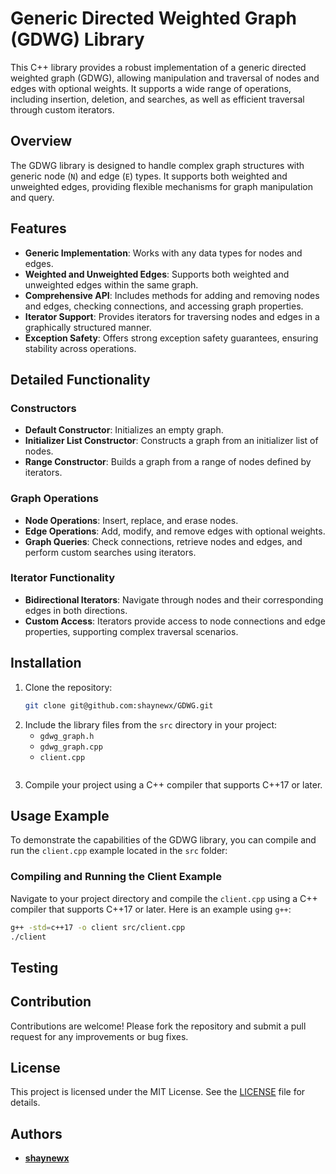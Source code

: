 # Generic Directed Weighted Graph (GDWG) Library

This C++ library provides a robust implementation of a generic directed weighted graph (GDWG), allowing manipulation and traversal of nodes and edges with optional weights. It supports a wide range of operations, including insertion, deletion, and searches, as well as efficient traversal through custom iterators.

## Overview
The GDWG library is designed to handle complex graph structures with generic node (`N`) and edge (`E`) types. It supports both weighted and unweighted edges, providing flexible mechanisms for graph manipulation and query.

## Features
- **Generic Implementation**: Works with any data types for nodes and edges.
- **Weighted and Unweighted Edges**: Supports both weighted and unweighted edges within the same graph.
- **Comprehensive API**: Includes methods for adding and removing nodes and edges, checking connections, and accessing graph properties.
- **Iterator Support**: Provides iterators for traversing nodes and edges in a graphically structured manner.
- **Exception Safety**: Offers strong exception safety guarantees, ensuring stability across operations.

## Detailed Functionality
### Constructors
- **Default Constructor**: Initializes an empty graph.
- **Initializer List Constructor**: Constructs a graph from an initializer list of nodes.
- **Range Constructor**: Builds a graph from a range of nodes defined by iterators.

### Graph Operations
- **Node Operations**: Insert, replace, and erase nodes.
- **Edge Operations**: Add, modify, and remove edges with optional weights.
- **Graph Queries**: Check connections, retrieve nodes and edges, and perform custom searches using iterators.

### Iterator Functionality
- **Bidirectional Iterators**: Navigate through nodes and their corresponding edges in both directions.
- **Custom Access**: Iterators provide access to node connections and edge properties, supporting complex traversal scenarios.

## Installation
1. Clone the repository:
    ```sh
    git clone git@github.com:shaynewx/GDWG.git
    ```
2. Include the library files from the `src` directory in your project:
    - `gdwg_graph.h`
    - `gdwg_graph.cpp`
    - `client.cpp`
    ```

3. Compile your project using a C++ compiler that supports C++17 or later.

## Usage Example
To demonstrate the capabilities of the GDWG library, you can compile and run the `client.cpp` example located in the `src` folder:
### Compiling and Running the Client Example
Navigate to your project directory and compile the `client.cpp` using a C++ compiler that supports C++17 or later. Here is an example using `g++`:

```sh
g++ -std=c++17 -o client src/client.cpp
./client
```

## Testing

## Contribution

Contributions are welcome! Please fork the repository and submit a pull request for any improvements or bug fixes.

## License

This project is licensed under the MIT License. See the [LICENSE](LICENSE) file for details.

## Authors
- **[shaynewx](https://github.com/shaynewx)**